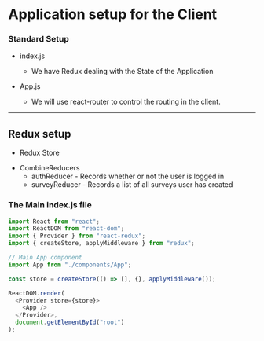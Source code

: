 # Application setup for the Client

### Standard Setup

* index.js

  * We have Redux dealing with the State of the Application

* App.js

  * We will use react-router to control the routing in the client.

---

## Redux setup

* Redux Store

- CombineReducers
  * authReducer - Records whether or not the user is logged in
  * surveyReducer - Records a list of all surveys user has created

### The Main index.js file

```JavaScript
import React from "react";
import ReactDOM from "react-dom";
import { Provider } from "react-redux";
import { createStore, applyMiddleware } from "redux";

// Main App component
import App from "./components/App";

const store = createStore(() => [], {}, applyMiddleware());

ReactDOM.render(
  <Provider store={store}>
    <App />
  </Provider>,
  document.getElementById("root")
);
```
